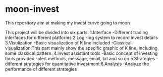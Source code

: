 # moon-invest
This repository aim at making my invest curve going to moon

This project will be divided into six parts:
1.Interface
-Different trading interfaces for different platforms
2.Log
-log system to record invest details
3.Visulization
-Basic visualization of K line included
-Classical visualization:This part mainly show the specific graphic of K line, including some classical pattern.
4.Invest assistant tools
-Basic concept of investing tools provided
-alert methods, message, email, txt and so on
5.Strategies
-different strategies for quantitative investment
6.Analysis
-Analyze the performance of different strategies
